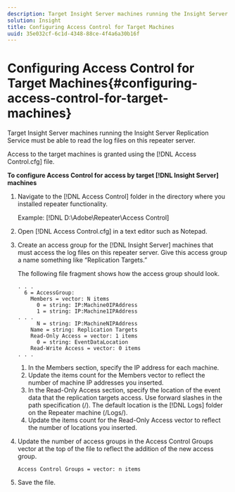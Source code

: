 ```yaml
---
description: Target Insight Server machines running the Insight Server Replication Service must be able to read the log files on this repeater server.
solution: Insight
title: Configuring Access Control for Target Machines
uuid: 35e032cf-6c1d-4348-88ce-4f4a6a30b16f
---
```


# Configuring Access Control for Target Machines{#configuring-access-control-for-target-machines}

Target Insight Server machines running the Insight Server Replication Service must be able to read the log files on this repeater server.

Access to the target machines is granted using the [!DNL Access Control.cfg] file.

**To configure Access Control for access by target [!DNL Insight Server] machines** 

1. Navigate to the [!DNL Access Control] folder in the directory where you installed repeater functionality.

   Example: [!DNL D:\Adobe\Repeater\Access Control]

1. Open [!DNL Access Control.cfg] in a text editor such as Notepad.
1. Create an access group for the [!DNL Insight Server] machines that must access the log files on this repeater server. Give this access group a name something like “Replication Targets.”

   The following file fragment shows how the access group should look.

   ```
   . . . 
     6 = AccessGroup: 
       Members = vector: N items 
         0 = string: IP:Machine0IPAddress 
         1 = string: IP:Machine1IPAddress 
   . . . 
         N = string: IP:MachineNIPAddress 
       Name = string: Replication Targets 
       Read-Only Access = vector: 1 items 
         0 = string: EventDataLocation 
       Read-Write Access = vector: 0 items 
   . . .
   ```

    1. In the Members section, specify the IP address for each machine. 
    1. Update the items count for the Members vector to reflect the number of machine IP addresses you inserted. 
    1. In the Read-Only Access section, specify the location of the event data that the replication targets access. Use forward slashes in the path specification (/). The default location is the [!DNL Logs] folder on the Repeater machine (/Logs/). 
    1. Update the items count for the Read-Only Access vector to reflect the number of locations you inserted.

1. Update the number of access groups in the Access Control Groups vector at the top of the file to reflect the addition of the new access group.

   ```
   Access Control Groups = vector: n items
   ```

1. Save the file.
